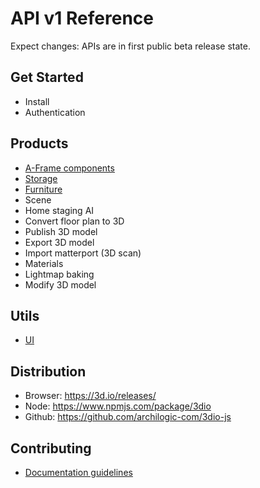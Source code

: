 # API v1 Reference

Expect changes: APIs are in first public beta release state.

## Get Started
* Install
* Authentication

## Products
* [A-Frame components](aframe-components.md)
* [Storage](storage.md)
* [Furniture](furniture.md)
* Scene
* Home staging AI
* Convert floor plan to 3D
* Publish 3D model 
* Export 3D model
* Import matterport (3D scan)
* Materials
* Lightmap baking
* Modify 3D model

## Utils
* [UI](ui.md)

## Distribution
* Browser: https://3d.io/releases/
* Node: https://www.npmjs.com/package/3dio
* Github: https://github.com/archilogic-com/3dio-js

## Contributing
* [Documentation guidelines](https://github.com/archilogic-com/3dio-js/blob/master/CONTRIBUTING.md#documentation)
